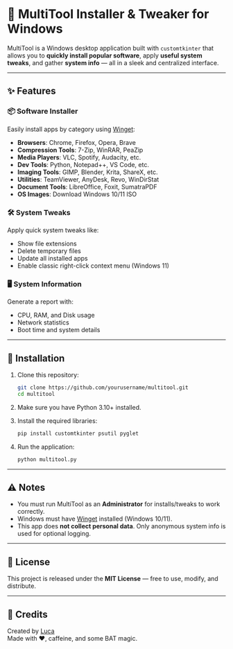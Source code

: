 # 🧰 MultiTool Installer & Tweaker for Windows

MultiTool is a Windows desktop application built with `customtkinter` that allows you to **quickly install popular software**, apply **useful system tweaks**, and gather **system info** — all in a sleek and centralized interface.

---

## ✨ Features

### 📦 Software Installer
Easily install apps by category using [Winget](https://learn.microsoft.com/en-us/windows/package-manager/winget/):

- **Browsers**: Chrome, Firefox, Opera, Brave
- **Compression Tools**: 7-Zip, WinRAR, PeaZip
- **Media Players**: VLC, Spotify, Audacity, etc.
- **Dev Tools**: Python, Notepad++, VS Code, etc.
- **Imaging Tools**: GIMP, Blender, Krita, ShareX, etc.
- **Utilities**: TeamViewer, AnyDesk, Revo, WinDirStat
- **Document Tools**: LibreOffice, Foxit, SumatraPDF
- **OS Images**: Download Windows 10/11 ISO

### 🛠 System Tweaks
Apply quick system tweaks like:
- Show file extensions
- Delete temporary files
- Update all installed apps
- Enable classic right-click context menu (Windows 11)

### 🖥 System Information
Generate a report with:
- CPU, RAM, and Disk usage
- Network statistics
- Boot time and system details

---

## 📁 Installation

1. Clone this repository:
    ```bash
    git clone https://github.com/yourusername/multitool.git
    cd multitool
    ```

2. Make sure you have Python 3.10+ installed.
3. Install the required libraries:
    ```bash
    pip install customtkinter psutil pyglet
    ```

4. Run the application:
    ```bash
    python multitool.py
    ```

---

## ⚠️ Notes

- You must run MultiTool as an **Administrator** for installs/tweaks to work correctly.
- Windows must have [Winget](https://learn.microsoft.com/en-us/windows/package-manager/winget/) installed (Windows 10/11).
- This app does **not collect personal data**. Only anonymous system info is used for optional logging.

---

## 📃 License

This project is released under the **MIT License** — free to use, modify, and distribute.

---

## 🤝 Credits

Created by [Luca](https://github.com/LucaBarbaLata)  
Made with ❤️, caffeine, and some BAT magic.

